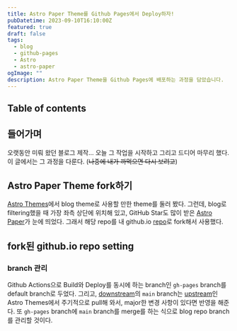 ```yaml
---
title: Astro Paper Theme를 Github Pages에서 Deploy하자!
pubDatetime: 2023-09-10T16:10:00Z
featured: true
draft: false
tags:
  - blog
  - github-pages
  - Astro
  - astro-paper
ogImage: ""
description: Astro Paper Theme을 Github Pages에 배포하는 과정을 담았습니다.
---
```


## Table of contents

## 들어가며

오랫동안 미뤄 왔던 블로그 제작... 오늘 그 작업을 시작하고 그리고 드디어 마무리 했다.
이 글에서는 그 과정을 다룬다. (~~나중에 내가 까먹으면 다시 보려고~~)

## Astro Paper Theme fork하기

[Astro Themes](https://astro.build/themes/?search=)에서 blog theme로 사용할 만한 theme를 둘러 봤다.
그런데, blog로 filtering했을 때 가장 좌측 상단에 위치해 있고, GitHub Star도 많이 받은 [Astro Paper](https://github.com/satnaing/astro-paper)가 눈에 띄었다.
그래서 해당 repo를 내 github.io [repo](https://github.com/gyunseo/gyunseo.github.io)로 fork해서 사용했다.

## fork된 github.io repo setting

### branch 관리

Github Actions으로 Build와 Deploy를 동시에 하는 branch인 `gh-pages` branch를 default branch로 두었다.
그리고, [downstream](https://github.com/gyunseo/gyunseo.github.io)의 `main` branch는 [upstream](https://github.com/satnaing/astro-paper)인 Astro Themes에서 주기적으로 pull해 와서, major한 변경 사항이 있다면 반영을 해준다.
또 `gh-pages` branch에 `main` branch를 merge를 하는 식으로 blog repo branch를 관리할 것이다.

###
